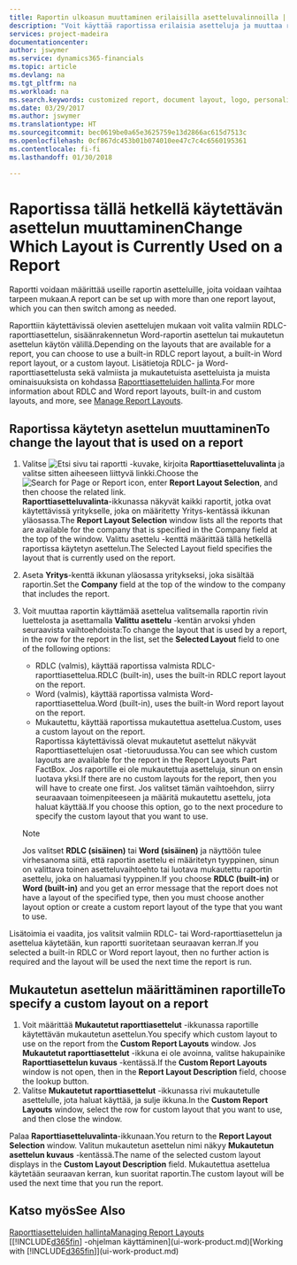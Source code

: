 ```yaml
---
title: Raportin ulkoasun muuttaminen erilaisilla asetteluvalinnoilla | Microsoft Docs
description: "Voit käyttää raportissa erilaisia asetteluja ja muuttaa raportin ulkoa asua asetteluja vaihtelemalla."
services: project-madeira
documentationcenter: 
author: jswymer
ms.service: dynamics365-financials
ms.topic: article
ms.devlang: na
ms.tgt_pltfrm: na
ms.workload: na
ms.search.keywords: customized report, document layout, logo, personalize
ms.date: 03/29/2017
ms.author: jswymer
ms.translationtype: HT
ms.sourcegitcommit: bec0619be0a65e3625759e13d2866ac615d7513c
ms.openlocfilehash: 0cf867dc453b01b074010ee47c7c4c6560195361
ms.contentlocale: fi-fi
ms.lasthandoff: 01/30/2018

---
```

# <a name="change-which-layout-is-currently-used-on-a-report"></a><span data-ttu-id="10950-103">Raportissa tällä hetkellä käytettävän asettelun muuttaminen</span><span class="sxs-lookup"><span data-stu-id="10950-103">Change Which Layout is Currently Used on a Report</span></span>
<span data-ttu-id="10950-104">Raportti voidaan määrittää useille raportin asetteluille, joita voidaan vaihtaa tarpeen mukaan.</span><span class="sxs-lookup"><span data-stu-id="10950-104">A report can be set up with more than one report layout, which you can then switch among as needed.</span></span>

<span data-ttu-id="10950-105">Raporttiin käytettävissä olevien asettelujen mukaan voit valita valmiin RDLC-raporttiasettelun, sisäänrakennetun Word-raportin asettelun tai mukautetun asettelun käytön välillä.</span><span class="sxs-lookup"><span data-stu-id="10950-105">Depending on the layouts that are available for a report, you can choose to use a built-in RDLC report layout, a built-in Word report layout, or a custom layout.</span></span> <span data-ttu-id="10950-106">Lisätietoja RDLC- ja Word-raporttiasettelusta sekä valmiista ja mukautetuista asetteluista ja muista ominaisuuksista on kohdassa [Raporttiasetteluiden hallinta](ui-manage-report-layouts.md).</span><span class="sxs-lookup"><span data-stu-id="10950-106">For more information about RDLC and Word report layouts, built-in and custom layouts, and more, see [Manage Report Layouts](ui-manage-report-layouts.md).</span></span>

## <a name="to-change-the-layout-that-is-used-on-a-report"></a><span data-ttu-id="10950-107">Raportissa käytetyn asettelun muuttaminen</span><span class="sxs-lookup"><span data-stu-id="10950-107">To change the layout that is used on a report</span></span>
1. <span data-ttu-id="10950-108">Valitse ![Etsi sivu tai raportti](media/ui-search/search_small.png "Etsi sivu tai raportti -kuvake") -kuvake, kirjoita **Raporttiasetteluvalinta** ja valitse sitten aiheeseen liittyvä linkki.</span><span class="sxs-lookup"><span data-stu-id="10950-108">Choose the ![Search for Page or Report](media/ui-search/search_small.png "Search for Page or Report icon") icon, enter **Report Layout Selection**, and then choose the related link.</span></span>  
   <span data-ttu-id="10950-109">**Raporttiasetteluvalinta**-ikkunassa näkyvät kaikki raportit, jotka ovat käytettävissä yritykselle, joka on määritetty Yritys-kentässä ikkunan yläosassa.</span><span class="sxs-lookup"><span data-stu-id="10950-109">The **Report Layout Selection** window lists all the reports that are available for the company that is specified in the Company field at the top of the window.</span></span> <span data-ttu-id="10950-110">Valittu asettelu -kenttä määrittää tällä hetkellä raportissa käytetyn asettelun.</span><span class="sxs-lookup"><span data-stu-id="10950-110">The Selected Layout field specifies the layout that is currently used on the report.</span></span>
2. <span data-ttu-id="10950-111">Aseta **Yritys**-kenttä ikkunan yläosassa yritykseksi, joka sisältää raportin.</span><span class="sxs-lookup"><span data-stu-id="10950-111">Set the **Company** field at the top of the window to the company that includes the report.</span></span>
3. <span data-ttu-id="10950-112">Voit muuttaa raportin käyttämää asettelua valitsemalla raportin rivin luettelosta ja asettamalla **Valittu asettelu** -kentän arvoksi yhden seuraavista vaihtoehdoista:</span><span class="sxs-lookup"><span data-stu-id="10950-112">To change the layout that is used by a report, in the row for the report in the list, set the **Selected Layout** field to one of the following options:</span></span>
   * <span data-ttu-id="10950-113">RDLC (valmis), käyttää raportissa valmista RDLC-raporttiasettelua.</span><span class="sxs-lookup"><span data-stu-id="10950-113">RDLC (built-in), uses the built-in RDLC report layout on the report.</span></span>
   * <span data-ttu-id="10950-114">Word (valmis), käyttää raportissa valmista Word-raporttiasettelua.</span><span class="sxs-lookup"><span data-stu-id="10950-114">Word (built-in), uses the built-in Word report layout on the report.</span></span>
   * <span data-ttu-id="10950-115">Mukautettu, käyttää raportissa mukautettua asettelua.</span><span class="sxs-lookup"><span data-stu-id="10950-115">Custom, uses a custom layout on the report.</span></span>  
     <span data-ttu-id="10950-116">Raportissa käytettävissä olevat mukautetut asettelut näkyvät Raporttiasettelujen osat -tietoruudussa.</span><span class="sxs-lookup"><span data-stu-id="10950-116">You can see which custom layouts are available for the report in the Report Layouts Part FactBox.</span></span> <span data-ttu-id="10950-117">Jos raportille ei ole mukautettuja asetteluja, sinun on ensin luotava yksi.</span><span class="sxs-lookup"><span data-stu-id="10950-117">If there are no custom layouts for the report, then you will have to create one first.</span></span> <span data-ttu-id="10950-118">Jos valitset tämän vaihtoehdon, siirry seuraavaan toimenpiteeseen ja määritä mukautettu asettelu, jota haluat käyttää.</span><span class="sxs-lookup"><span data-stu-id="10950-118">If you choose this option, go to the next procedure to specify the custom layout that you want to use.</span></span>

    > [!NOTE]  
    >   <span data-ttu-id="10950-119">Jos valitset **RDLC (sisäinen)** tai **Word (sisäinen)** ja näyttöön tulee virhesanoma siitä, että raportin asettelu ei määritetyn tyyppinen, sinun on valittava toinen asetteluvaihtoehto tai luotava mukautettu raportin asettelu, joka on haluamasi tyyppinen.</span><span class="sxs-lookup"><span data-stu-id="10950-119">If you choose **RDLC (built-in)** or **Word (built-in)** and you get an error message that the report does not have a layout of the specified type, then you must choose another layout option or create a custom report layout of the type that you want to use.</span></span>

<span data-ttu-id="10950-120">Lisätoimia ei vaadita, jos valitsit valmiin RDLC- tai Word-raporttiasettelun ja asettelua käytetään, kun raportti suoritetaan seuraavan kerran.</span><span class="sxs-lookup"><span data-stu-id="10950-120">If you selected a built-in RDLC or Word report layout, then no further action is required and the layout will be used the next time the report is run.</span></span>

## <a name="to-specify-a-custom-layout-on-a-report"></a><span data-ttu-id="10950-121">Mukautetun asettelun määrittäminen raportille</span><span class="sxs-lookup"><span data-stu-id="10950-121">To specify a custom layout on a report</span></span>
1. <span data-ttu-id="10950-122">Voit määrittää **Mukautetut raporttiasettelut** -ikkunassa raportille käytettävän mukautetun asettelun.</span><span class="sxs-lookup"><span data-stu-id="10950-122">You specify which custom layout to use on the report from the **Custom Report Layouts** window.</span></span> <span data-ttu-id="10950-123">Jos **Mukautetut raporttiasettelut** -ikkuna ei ole avoinna, valitse hakupainike **Raporttiasettelun kuvaus** -kentässä.</span><span class="sxs-lookup"><span data-stu-id="10950-123">If the **Custom Report Layouts** window is not open, then in the **Report Layout Description** field, choose the lookup button.</span></span>
2. <span data-ttu-id="10950-124">Valitse **Mukautetut raporttiasettelut** -ikkunassa rivi mukautetulle asettelulle, jota haluat käyttää, ja sulje ikkuna.</span><span class="sxs-lookup"><span data-stu-id="10950-124">In the **Custom Report Layouts** window, select the row for custom layout that you want to use, and then close the window.</span></span>

<span data-ttu-id="10950-125">Palaa **Raporttiasetteluvalinta**-ikkunaan.</span><span class="sxs-lookup"><span data-stu-id="10950-125">You return to the **Report Layout Selection** window.</span></span> <span data-ttu-id="10950-126">Valitun mukautetun asettelun nimi näkyy **Mukautetun asettelun kuvaus** -kentässä.</span><span class="sxs-lookup"><span data-stu-id="10950-126">The name of the selected custom layout displays in the **Custom Layout Description** field.</span></span> <span data-ttu-id="10950-127">Mukautettua asettelua käytetään seuraavan kerran, kun suoritat raportin.</span><span class="sxs-lookup"><span data-stu-id="10950-127">The custom layout will be used the next time that you run the report.</span></span>

## <a name="see-also"></a><span data-ttu-id="10950-128">Katso myös</span><span class="sxs-lookup"><span data-stu-id="10950-128">See Also</span></span>
[<span data-ttu-id="10950-129">Raporttiasetteluiden hallinta</span><span class="sxs-lookup"><span data-stu-id="10950-129">Managing Report Layouts</span></span>](ui-manage-report-layouts.md)  
<span data-ttu-id="10950-130">[[!INCLUDE[d365fin](includes/d365fin_md.md)] -ohjelman käyttäminen](ui-work-product.md)</span><span class="sxs-lookup"><span data-stu-id="10950-130">[Working with [!INCLUDE[d365fin](includes/d365fin_md.md)]](ui-work-product.md)</span></span>


